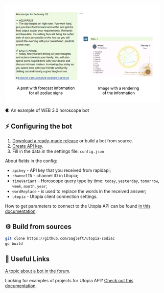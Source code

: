 
![screenshot](screenshot.png)

:waxing_crescent_moon: An example of WEB 3.0 horoscope bot

## :zap: Configuring the bot

1. [Download a ready-made release](releases) or build a bot from source.
2. [Create API key](https://rapidapi.com/Alejandro99aru/api/horoscope-astrology).
3. Fill in the data in the settings file: `config.json`

About fields in the config:
* `apikey` - API key that you received from rapidapi;
* `channelID` - channel ID in Utopia;
* `timeVariant` - Horoscope query type by time: `today`, `yesterday`, `tomorrow`, `week`, `month`, `year`;
* `wordReplace` - is used to replace the words in the received answer;
* `utopia` - Utopia client connection settings.

How to get parameters to connect to the Utopia API can be found [in this documentation](https://udocs.gitbook.io/utopia-api/utopia-api/how-to-enable-api-access).

## :gear: Build from sources

```bash
git clone https://github.com/Sagleft/utopia-zodiac
go build
```

## :eyes: Useful Links

[A topic about a bot in the forum](https://talk.u.is/viewtopic.php?id=361).

Looking for examples of projects for Utopia API? [Check out this documentation](https://udocs.gitbook.io/utopia-api/examples-of-projects).
